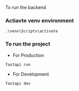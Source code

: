 To run the backend

### Actiavte venv environment
```
.\venv\Scripts\activate
```

### To run the project

- For Production
```
fastapi run
```

- For Development
```
fastapi dev
```

